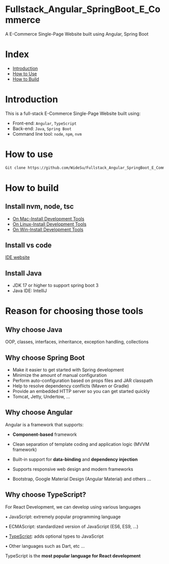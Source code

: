 # Fullstack_Angular_SpringBoot_E_Commerce
A E-Commerce Single-Page Website built using Angular, Spring Boot

# Index
- [Introduction](https://github.com/widesu/Fullstack_Angular_SpringBoot_E_Commerce#Introduction)
- [How to Use](https://github.com/widesu/Fullstack_Angular_SpringBoot_E_Commerce#how-to-use)
- [How to Build](https://github.com/widesu/Fullstack_Angular_SpringBoot_E_Commerce#how-to-build)

# Introduction
This is a full-stack E-Commerce Single-Page Website built using:
- Front-end: `Angular`, `TypeScript`
- Back-end: `Java`, `Spring Boot`
- Command line tool: `node`, `npm`, `nvm`
# How to use
```bash
Git clone https://github.com/WideSu/Fullstack_Angular_SpringBoot_E_Commerce.git
```
# How to build
## Install nvm, node, tsc
- [On Mac-Install Development Tools](./docs/installation/Mac/README.md)
- [On Linux-Install Development Tools](./docs/installation/Linux/README.md)
- [On Win-Install Development Tools](./docs/installation/Win/README.md)
## Install vs code
[IDE website](http://visualstudio.com/)

## Install Java
- JDK 17 or higher to support spring boot 3
- Java IDE: IntelliJ

# Reason for choosing those tools
## Why choose Java
OOP, classes, interfaces, inheritance, exception handling, collections
## Why choose Spring Boot
- Make it easier to get started with Spring development
- Minimize the amount of manual configuration
- Perform auto-configuration based on props files and JAR classpath
- Help to resolve dependency conflicts (Maven or Gradle)
- Provide an embedded HTTP server so you can get started quickly
- Tomcat, Jetty, Undertow, …
## Why choose Angular
Angular is a framework that supports:
- **Component-based** framework

- Clean separation of template coding and application logic (MVVM framework)

- Built-in support for **data-binding** and **dependency injection**

- Supports responsive web design and modern frameworks

- Bootstrap, Google Material Design (Angular Material) and others ...
## Why choose TypeScript?
For React Development, we can develop using various languages

• JavaScript: extremely popular programming language

• ECMAScript: standardized version of JavaScript (ES6, ES9, ...)

• [TypeScript](https://www.typescriptlang.org/): adds optional types to JavaScript

• Other languages such as Dart, etc ...

TypeScript is the **most popular language for React development**